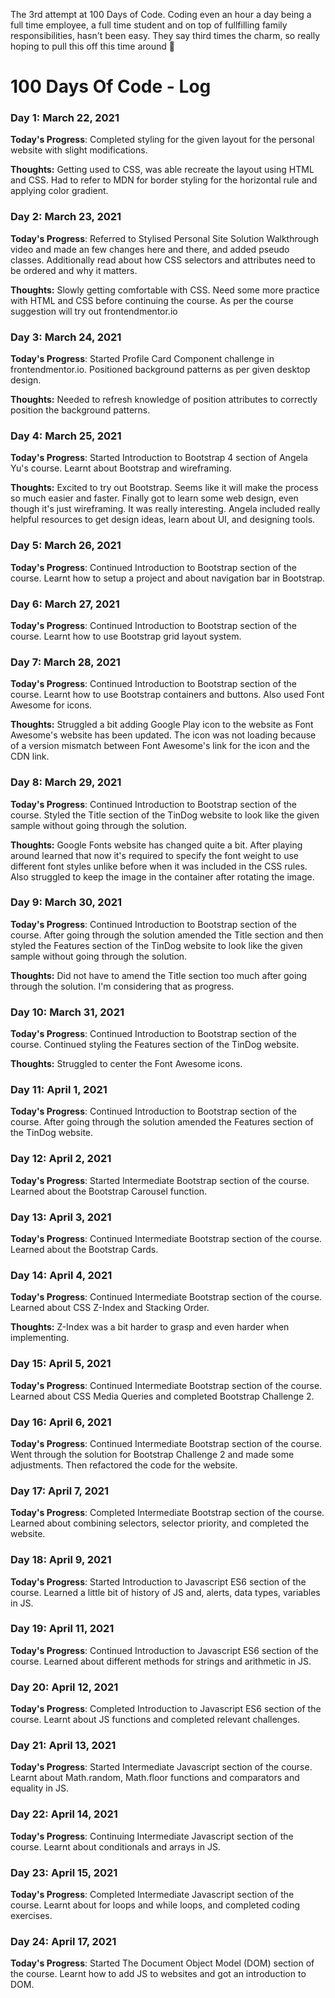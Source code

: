 The 3rd attempt at 100 Days of Code. Coding even an hour a day being a full time employee, a full time student and on top of fullfilling family responsibilities, hasn't been easy. They say third times the charm, so really hoping to pull this off this time around 🤞


# 100 Days Of Code - Log

### Day 1: March 22, 2021

**Today's Progress**: Completed styling for the given layout for the personal website with slight modifications.

**Thoughts:** Getting used to CSS, was able recreate the layout using HTML and CSS. Had to refer to MDN for border styling for the horizontal rule and applying color gradient.


### Day 2: March 23, 2021

**Today's Progress**: Referred to Stylised Personal Site Solution Walkthrough video and made an few changes here and there, and added pseudo classes. Additionally read about how CSS selectors and attributes need to be ordered and why it matters.

**Thoughts:** Slowly getting comfortable with CSS. Need some more practice with HTML and CSS before continuing the course. As per the course suggestion will try out frontendmentor.io


### Day 3: March 24, 2021

**Today's Progress**: Started Profile Card Component challenge in frontendmentor.io. Positioned background patterns as per given desktop design.

**Thoughts:** Needed to refresh knowledge of position attributes to correctly position the background patterns.


### Day 4: March 25, 2021

**Today's Progress**: Started Introduction to Bootstrap 4 section of Angela Yu's course. Learnt about Bootstrap and wireframing.

**Thoughts:** Excited to try out Bootstrap. Seems like it will make the process so much easier and faster. Finally got to learn some web design, even though it's just wireframing. It was really interesting. Angela included really helpful resources to get design ideas, learn about UI, and designing tools.


### Day 5: March 26, 2021

**Today's Progress**: Continued Introduction to Bootstrap section of the course. Learnt how to setup a project and about navigation bar in Bootstrap.


### Day 6: March 27, 2021

**Today's Progress**: Continued Introduction to Bootstrap section of the course. Learnt how to use Bootstrap grid layout system.


### Day 7: March 28, 2021

**Today's Progress**: Continued Introduction to Bootstrap section of the course. Learnt how to use Bootstrap containers and buttons. Also used Font Awesome for icons.

**Thoughts:** Struggled a bit adding Google Play icon to the website as Font Awesome's website has been updated. The icon was not loading because of a version mismatch between Font Awesome's link for the icon and the CDN link.


### Day 8: March 29, 2021

**Today's Progress**: Continued Introduction to Bootstrap section of the course. Styled the Title section of the TinDog website to look like the given sample without going through the solution.

**Thoughts:** Google Fonts website has changed quite a bit. After playing around learned that now it's required to specify the font weight to use different font styles unlike before when it was included in the CSS rules. Also struggled to keep the image in the container after rotating the image.


### Day 9: March 30, 2021

**Today's Progress**: Continued Introduction to Bootstrap section of the course. After going through the solution amended the Title section and then styled the Features section of the TinDog website to look like the given sample without going through the solution.

**Thoughts:** Did not have to amend the Title section too much after going through the solution. I'm considering that as progress.


### Day 10: March 31, 2021

**Today's Progress**: Continued Introduction to Bootstrap section of the course. Continued styling the Features section of the TinDog website.

**Thoughts:** Struggled to center the Font Awesome icons.


### Day 11: April 1, 2021

**Today's Progress**: Continued Introduction to Bootstrap section of the course. After going through the solution amended the Features section of the TinDog website.


### Day 12: April 2, 2021

**Today's Progress**: Started Intermediate Bootstrap section of the course. Learned about the Bootstrap Carousel function.


### Day 13: April 3, 2021

**Today's Progress**:  Continued Intermediate Bootstrap section of the course. Learned about the Bootstrap Cards.


### Day 14: April 4, 2021

**Today's Progress**:  Continued Intermediate Bootstrap section of the course. Learned about CSS Z-Index and Stacking Order.

**Thoughts:** Z-Index was a bit harder to grasp and even harder when implementing.


### Day 15: April 5, 2021

**Today's Progress**:  Continued Intermediate Bootstrap section of the course. Learned about CSS Media Queries and completed Bootstrap Challenge 2.


### Day 16: April 6, 2021

**Today's Progress**:  Continued Intermediate Bootstrap section of the course. Went through the solution for Bootstrap Challenge 2 and made some adjustments. Then refactored the code for the website.


### Day 17: April 7, 2021

**Today's Progress**:  Completed Intermediate Bootstrap section of the course. Learned about combining selectors, selector priority, and completed the website.

<!-- Skipped April 8, 2021-->

### Day 18: April 9, 2021

**Today's Progress**:  Started Introduction to Javascript ES6 section of the course. Learned a little bit of history of JS and, alerts, data types, variables in JS.

<!-- Skipped April 10, 2021-->

### Day 19: April 11, 2021

**Today's Progress**:  Continued Introduction to Javascript ES6 section of the course. Learned about different methods for strings and arithmetic in JS.


### Day 20: April 12, 2021

**Today's Progress**:  Completed Introduction to Javascript ES6 section of the course. Learnt about JS functions and completed relevant challenges.


### Day 21: April 13, 2021

**Today's Progress**:  Started Intermediate Javascript section of the course. Learnt about Math.random, Math.floor functions and comparators and equality in JS.


### Day 22: April 14, 2021

**Today's Progress**:  Continuing Intermediate Javascript section of the course. Learnt about conditionals and arrays in JS.

<!-- Skipped April 10, 2021-->

### Day 23: April 15, 2021

**Today's Progress**:  Completed Intermediate Javascript section of the course. Learnt about for loops and while loops, and completed coding exercises.


### Day 24: April 17, 2021

**Today's Progress**:  Started The Document Object Model (DOM) section of the course. Learnt how to add JS to websites and got an introduction to DOM.


<!--
### Day 0: February 30, 2016 (Example 1)
##### (delete me or comment me out)
--><!--
**Today's Progress**: Fixed CSS, worked on canvas functionality for the app.
--><!--
**Thoughts:** I really struggled with CSS, but, overall, I feel like I am slowly getting better at it. Canvas is still new for me, but I managed to figure out some basic functionality.
--><!--
**Link to work:** [Calculator App](http://www.example.com)
-->
